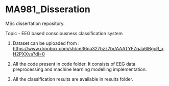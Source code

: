 # MA981_Disseration
MSc dissertation repository.

Topic - EEG based consciousness classification system

1. Dataset can be uploaded from : https://www.dropbox.com/sh/ce36na327hzz7br/AAATYFZqJa6lBgcR_xH2PXXva?dl=0

2. All the code present in code folder. It consists of EEG data preprocessing and machine learning modelling implementation.

3. All the classification results are available in results folder.
